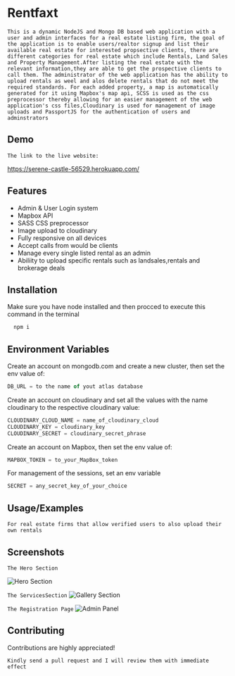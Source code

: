 
# Rentfaxt
`This is a dynamic NodeJS and Mongo DB based web application with a user and admin interfaces for a real estate listing firm, the goal of the application is to enable users/realtor signup and list their available real estate for interested propsective clients, there are different categories for real estate which include Rentals, Land Sales and Property Management.After listing the real estate with the relevant information,they are able to get the prospective clients to call them. The administrator of the web application has the ability to upload rentals as weel and alos delete rentals that do not meet the required standards. For each added property, a map is automatically generated for it using Mapbox's map api, SCSS is used as the css preprocessor thereby allowing for an easier management of the web application's css files,Cloudinary is used for management of image uploads and PassportJS for the authentication of users and adminstrators`
## Demo

`The link to the live website:`

https://serene-castle-56529.herokuapp.com/
## Features

- Admin & User Login system
- Mapbox API
- SASS CSS preprocessor
- Image upload to cloudinary
- Fully responsive on all devices
- Accept calls from would be clients
- Manage every single listed rental as an admin
- Abiliity to upload specific rentals such as landsales,rentals and brokerage deals



## Installation

Make sure you have node installed and then procced to execute this command in the terminal

```bash
  npm i
```
    
## Environment Variables

Create an account on mongodb.com and create a new cluster, then set the env value of:

```javascript
DB_URL = to the name of yout atlas database

```
Create an account on cloudinary and set all the values with the name cloudinary to the respective cloudinary value:
```javascript
CLOUDINARY_CLOUD_NAME = name_of_cloudinary_cloud
CLOUDINARY_KEY = cloudinary_key
CLOUDINARY_SECRET = cloudinary_secret_phrase
```
Create an account on Mapbox, then set the env value of:

```javascript
MAPBOX_TOKEN = to_your_MapBox_token

```
For management of the sessions, set an env variable

```javascript
SECRET = any_secret_key_of_your_choice

```


## Usage/Examples

`For real estate firms that allow verified users to also upload their own rentals`

## Screenshots
`The Hero Section`

![Hero Section](https://i2.paste.pics/G12EK.png)

`The ServicesSection`
![Gallery Section](https://i2.paste.pics/G12GN.png)

`The Registration Page`
![Admin Panel](https://i2.paste.pics/G12IQ.png)

## Contributing

Contributions are highly appreciated!

`Kindly send a pull request and I will review them with immediate effect`

